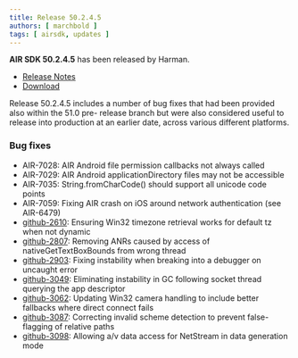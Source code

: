 ```yaml
---
title: Release 50.2.4.5
authors: [ marchbold ]
tags: [ airsdk, updates ]
---
```



**AIR SDK 50.2.4.5** has been released by Harman.  

- [Release Notes](https://airsdk.harman.com/api/versions/50.2.4.5/release-notes/Release_Notes_AIR_SDK_50.2.4.pdf)  
- [Download](https://airsdk.harman.com/download/50.2.4.5)  

Release 50.2.4.5 includes a number of bug fixes that had been provided also within the 51.0 pre- release branch but were also considered useful to release into production at an earlier date, across various different platforms.

### Bug fixes

- AIR-7028: AIR Android file permission callbacks not always called
- AIR-7029: AIR Android applicationDirectory files may not be accessible
- AIR-7035: String.fromCharCode() should support all unicode code points
- AIR-7059: Fixing AIR crash on iOS around network authentication (see AIR-6479)
- [github-2610](https://github.com/airsdk/Adobe-Runtime-Support/issues/2610): Ensuring Win32 timezone retrieval works for default tz when not dynamic
- [github-2807](https://github.com/airsdk/Adobe-Runtime-Support/issues/2807): Removing ANRs caused by access of nativeGetTextBoxBounds from wrong thread
- [github-2903](https://github.com/airsdk/Adobe-Runtime-Support/issues/2903): Fixing instability when breaking into a debugger on uncaught error
- [github-3049](https://github.com/airsdk/Adobe-Runtime-Support/issues/3049): Eliminating instability in GC following socket thread querying the app descriptor
- [github-3062](https://github.com/airsdk/Adobe-Runtime-Support/issues/3062): Updating Win32 camera handling to include better fallbacks where direct connect fails
- [github-3087](https://github.com/airsdk/Adobe-Runtime-Support/issues/3087): Correcting invalid scheme detection to prevent false-flagging of relative paths
- [github-3098](https://github.com/airsdk/Adobe-Runtime-Support/issues/3098): Allowing a/v data access for NetStream in data generation mode
